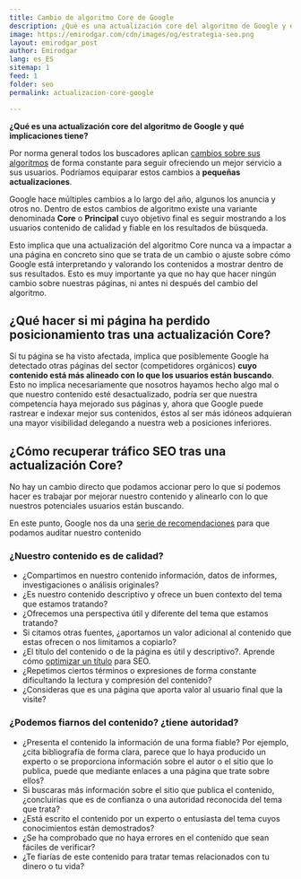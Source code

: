 ```yaml
---
title: Cambio de algoritmo Core de Google 
description: ¿Qué es una actualización core del algoritmo de Google y qué implicaciones tiene?
image: https://emirodgar.com/cdn/images/og/estrategia-seo.png
layout: emirodgar_post
author: Emirodgar
lang: es_ES
sitemap: 1
feed: 1
folder: seo
permalink: actualizacion-core-google

--- 
```


**¿Qué es una actualización core del algoritmo de Google y qué implicaciones tiene?**

Por norma general todos los buscadores aplican [cambios sobre sus algoritmos](https://emirodgar.com/cambio-algoritmo-google) de forma constante para seguir ofreciendo un mejor servicio a sus usuarios. Podríamos equiparar estos cambios a **pequeñas actualizaciones**.

Google hace múltiples cambios a lo largo del año, algunos los anuncia y otros no. Dentro de estos cambios de algoritmo existe una variante denominada **Core** o **Principal** cuyo objetivo final es seguir mostrando a los usuarios contenido de calidad y fiable en los resultados de búsqueda.

Esto implica que una actualización del algoritmo Core nunca va a impactar a una página en concreto sino que se trata de un cambio o ajuste sobre cómo Google está interpretando y valorando los contenidos a mostrar dentro de sus resultados. Esto es muy importante ya que no hay que hacer ningún cambio sobre nuestras páginas, ni antes ni después del cambio del algoritmo.

## ¿Qué hacer si mi página ha perdido posicionamiento tras una actualización Core? 

Si tu página se ha visto afectada, implica que posiblemente Google ha detectado otras páginas del sector (competidores orgánicos) **cuyo contenido está más alineado con lo que los usuarios están buscando**. Esto no implica necesariamente que nosotros hayamos hecho algo mal o que nuestro contenido esté desactualizado, podría ser que nuestra competencia haya mejorado sus páginas y, ahora que Google puede rastrear e indexar mejor sus contenidos, éstos al ser más idóneos adquieran una mayor visibilidad delegando a nuestra web a posiciones inferiores.

## ¿Cómo recuperar tráfico SEO tras una actualización Core?

No hay un cambio directo que podamos accionar pero lo que sí podemos hacer es trabajar por mejorar nuestro contenido y alinearlo con lo que nuestros potenciales usuarios están buscando.

En este punto, Google nos da una [serie de recomendaciones](https://developers.google.com/search/blog/2019/08/core-updates) para que podamos auditar nuestro contenido

### ¿Nuestro contenido es de calidad?

-   ¿Compartimos en nuestro contenido información, datos de informes, investigaciones o análisis originales?
-   ¿Es nuestro contenido descriptivo y ofrece un buen contexto del tema que estamos tratando?
-   ¿Ofrecemos una perspectiva útil y diferente del tema que estamos tratando?
-   Si citamos otras fuentes, ¿aportamos un valor adicional al contenido que estas ofrecen o nos limitamos a copiarlo?
-   ¿El título del contenido o de la página es útil y descriptivo?. Aprende cómo [optimizar un título](https://emirodgar.com/titulos-descripciones-seo) para SEO.
-   ¿Repetimos ciertos términos o expresiones de forma constante dificultando la lectura y compresión del contenido?
-   ¿Consideras que es una página que aporta valor al usuario final que la visite?

### ¿Podemos fiarnos del contenido? ¿tiene autoridad?

-   ¿Presenta el contenido la información de una forma fiable? Por ejemplo, ¿cita bibliografía de forma clara, parece que lo haya producido un experto o se proporciona información sobre el autor o el sitio que lo publica, puede que mediante enlaces a una página que trate sobre ellos?
-   Si buscaras más información sobre el sitio que publica el contenido, ¿concluirías que es de confianza o una autoridad reconocida del tema que trata?
-   ¿Está escrito el contenido por un experto o entusiasta del tema cuyos conocimientos están demostrados?
-   ¿Se ha comprobado que no haya errores en el contenido que sean fáciles de verificar?
-   ¿Te fiarías de este contenido para tratar temas relacionados con tu dinero o tu vida?

<!--stackedit_data:
eyJoaXN0b3J5IjpbMjA3ODU3NTY0Niw3NDQ4OTgzODFdfQ==
-->